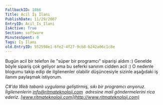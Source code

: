 ```yaml
---
FallbackID: 1866
Title: Acil İş İlanı
PublishDate: 11/29/2007
EntryID: Acil_Is_Ilani
IsActive: True
Section: software
MinutesSpent: 0
Tags: İş İlanı
old.EntryID: 552598e1-6fe2-4f27-9cb8-b242a06c1c8e
---
```

Bugün acil bir telefon ile "süper bir programcı" siparişi aldım :)
Genelde böyle sipariş çok geliyor ama bu seferki sanırım cidden acil :)
O nedenle blogumu takip edip de ilgilenenler olabilir düşüncesiyle
sizinle aşağıdaki iş ilanını paylaşmak istiyorum.

*C#’da Web tabanlı uygulama geliştirmiş, sıkı bir programcı arıyoruz.
İlgilenenlerin [info@ritmateknoloji.com](info@ritmateknoloji.com)  adresine mail göndermelerini
rica ederiz. [www.ritmateknoloji.com](http://www.ritmateknoloji.com)*


